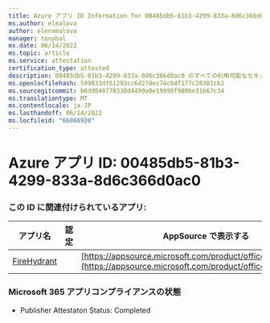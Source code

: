 ```yaml
---
title: Azure アプリ ID Information for 00485db5-81b3-4299-833a-8d6c366d0ac0
ms.author: elmalova
author: elenamalova
manager: tonybal
ms.date: 06/14/2022
ms.topic: article
ms.service: attestation
certification_type: attested
description: 00485db5-81b3-4299-833a-8d6c366d0ac0 のすべての利用可能なセキュリティとコンプライアンス情報。
ms.openlocfilehash: 599833df61293cc6d278ec74cb4f177c28381cb2
ms.sourcegitcommit: b6dd040770330d4499a0e19998f909be31b67c34
ms.translationtype: MT
ms.contentlocale: ja-JP
ms.lasthandoff: 06/14/2022
ms.locfileid: "66068920"
---
```

# <a name="azure-app-id-00485db5-81b3-4299-833a-8d6c366d0ac0"></a>Azure アプリ ID: 00485db5-81b3-4299-833a-8d6c366d0ac0


### <a name="apps-associated-with-this-id"></a>この ID に関連付けられているアプリ:
| **アプリ名** | **認定** | **AppSource で表示する** |
|--------------|---------------|-----------------------|
| [FireHydrant](../forward/WA200003794.md) |  | [https://appsource.microsoft.com/product/office/WA200003794](https://appsource.microsoft.com/product/office/WA200003794) |

### <a name="microsoft-365-app-compliance-status"></a>Microsoft 365 アプリコンプライアンスの状態
- Publisher Attestaton Status: Completed
